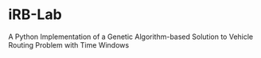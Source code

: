 # iRB-Lab
A Python Implementation of a Genetic Algorithm-based Solution to Vehicle Routing Problem with Time Windows
